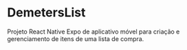 # DemetersList
Projeto React Native Expo de aplicativo móvel para criação e gerenciamento de itens de uma lista de compra.
